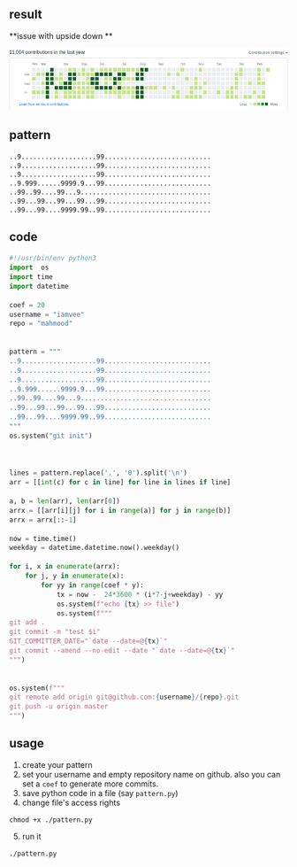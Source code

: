 ## result 

**issue with upside down **

![img](./img.png)

## pattern

```
..9...................99...........................
..9...................99...........................
..9...................99...........................
..9.999......9999.9...99...........................
..99..99....99...9.................................
..99...99...99...99...99...........................
..99...99....9999.99..99...........................
```

## code

```python
#!/usr/bin/env python3
import  os
import time
import datetime

coef = 20
username = "iamvee"
repo = "mahmood"


pattern = """
..9...................99...........................
..9...................99...........................
..9...................99...........................
..9.999......9999.9...99...........................
..99..99....99...9.................................
..99...99...99...99...99...........................
..99...99....9999.99..99...........................
"""
os.system("git init")



lines = pattern.replace('.', '0').split('\n')
arr = [[int(c) for c in line] for line in lines if line]

a, b = len(arr), len(arr[0])
arrx = [[arr[i][j] for i in range(a)] for j in range(b)]
arrx = arrx[::-1]

now = time.time()
weekday = datetime.datetime.now().weekday()

for i, x in enumerate(arrx):
    for j, y in enumerate(x):
        for yy in range(coef * y):
            tx = now -  24*3600 * (i*7-j+weekday) - yy
            os.system(f"echo {tx} >> file")
            os.system(f"""
git add .
git commit -m "test $i"
GIT_COMMITTER_DATE="`date --date=@{tx}`"
git commit --amend --no-edit --date "`date --date=@{tx}`"
""")
            

os.system(f"""
git remote add origin git@github.com:{username}/{repo}.git
git push -u origin master
""")    

```

## usage

1. create your pattern
2. set your username and empty repository name on github. also you can set a `coef` to generate more commits.
3. save python code in a file (say `pattern.py`)
4. change file's access rights

```shell
chmod +x ./pattern.py
```

5. run it

```shell
./pattern.py
```